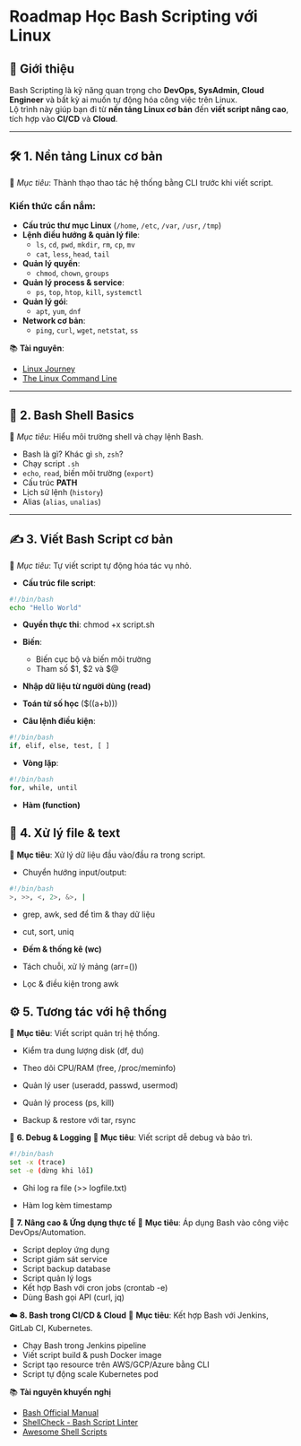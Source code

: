 # Roadmap Học Bash Scripting với Linux

## 📌 Giới thiệu
Bash Scripting là kỹ năng quan trọng cho **DevOps, SysAdmin, Cloud Engineer** và bất kỳ ai muốn tự động hóa công việc trên Linux.  
Lộ trình này giúp bạn đi từ **nền tảng Linux cơ bản** đến **viết script nâng cao**, tích hợp vào **CI/CD** và **Cloud**.

---

## 🛠 1. Nền tảng Linux cơ bản
📍 *Mục tiêu*: Thành thạo thao tác hệ thống bằng CLI trước khi viết script.

### Kiến thức cần nắm:
- **Cấu trúc thư mục Linux** (`/home`, `/etc`, `/var`, `/usr`, `/tmp`)
- **Lệnh điều hướng & quản lý file**:
  - `ls`, `cd`, `pwd`, `mkdir`, `rm`, `cp`, `mv`
  - `cat`, `less`, `head`, `tail`
- **Quản lý quyền**:
  - `chmod`, `chown`, `groups`
- **Quản lý process & service**:
  - `ps`, `top`, `htop`, `kill`, `systemctl`
- **Quản lý gói**:
  - `apt`, `yum`, `dnf`
- **Network cơ bản**:
  - `ping`, `curl`, `wget`, `netstat`, `ss`

📚 **Tài nguyên**:
- [Linux Journey](https://linuxjourney.com/)
- [The Linux Command Line](https://linuxcommand.org/)

---

## 🐚 2. Bash Shell Basics
📍 *Mục tiêu*: Hiểu môi trường shell và chạy lệnh Bash.

- Bash là gì? Khác gì `sh`, `zsh`?
- Chạy script `.sh`
- `echo`, `read`, biến môi trường (`export`)
- Cấu trúc **PATH**
- Lịch sử lệnh (`history`)
- Alias (`alias`, `unalias`)

---

## ✍️ 3. Viết Bash Script cơ bản
📍 *Mục tiêu*: Tự viết script tự động hóa tác vụ nhỏ.

- **Cấu trúc file script**:
```bash
#!/bin/bash
echo "Hello World"
```
- **Quyền thực thi**: chmod +x script.sh

- **Biến**:
  + Biến cục bộ và biến môi trường
  + Tham số $1, $2 và $@

- **Nhập dữ liệu từ người dùng (read)**

- **Toán tử số học** ($((a+b)))

- **Câu lệnh điều kiện**:
```bash
#!/bin/bash
if, elif, else, test, [ ]
```

- **Vòng lặp**:
```bash
#!/bin/bash
for, while, until
```

- **Hàm (function)**

## 📂 4. Xử lý file & text
📍 **Mục tiêu**: Xử lý dữ liệu đầu vào/đầu ra trong script.

- Chuyển hướng input/output:
```bash
#!/bin/bash
>, >>, <, 2>, &>, |
```
  - grep, awk, sed để tìm & thay dữ liệu
  - cut, sort, uniq

- **Đếm & thống kê (wc)**

- Tách chuỗi, xử lý mảng (arr=())

- Lọc & điều kiện trong awk

## ⚙️ **5. Tương tác với hệ thống**
📍 **Mục tiêu**: Viết script quản trị hệ thống.

- Kiểm tra dung lượng disk (df, du)

- Theo dõi CPU/RAM (free, /proc/meminfo)

- Quản lý user (useradd, passwd, usermod)

- Quản lý process (ps, kill)

- Backup & restore với tar, rsync

🐞 **6. Debug & Logging**
📍 **Mục tiêu**: Viết script dễ debug và bảo trì.
```bash
#!/bin/bash
set -x (trace)
set -e (dừng khi lỗi)
```

- Ghi log ra file (>> logfile.txt)

- Hàm log kèm timestamp

🚀 **7. Nâng cao & Ứng dụng thực tế**
📍 **Mục tiêu**: Áp dụng Bash vào công việc DevOps/Automation.

- Script deploy ứng dụng
- Script giám sát service
- Script backup database
- Script quản lý logs
- Kết hợp Bash với cron jobs (crontab -e)
- Dùng Bash gọi API (curl, jq)

☁️ **8. Bash trong CI/CD & Cloud**
📍 **Mục tiêu**: Kết hợp Bash với Jenkins, GitLab CI, Kubernetes.

- Chạy Bash trong Jenkins pipeline
- Viết script build & push Docker image
- Script tạo resource trên AWS/GCP/Azure bằng CLI
- Script tự động scale Kubernetes pod


📚 **Tài nguyên khuyến nghị**
- [Bash Official Manual](https://www.gnu.org/software/bash/manual/bash.html)
- [ShellCheck - Bash Script Linter](https://github.com/alebcay/awesome-shell)
- [Awesome Shell Scripts](https://www.shellcheck.net/)
